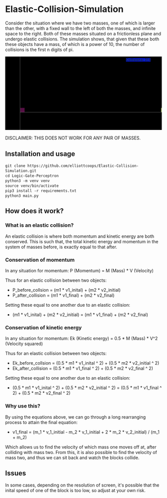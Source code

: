 # Elastic-Collision-Simulation

Consider the situation where we have two masses, one of which is larger than the other, with a fixed wall to the left of both the masses, and infinite space to the right. Both of these masses situated on a frictionless plane and undergo elastic collisions. The simulation shows, that given that these both these objects have a mass, of which is a power of 10, the number of collisions is the first n digits of pi.

![Example](example.png)

DISCLAIMER: THIS DOES NOT WORK FOR ANY PAIR OF MASSES.

## Installation and usage

```
git clone https://github.com/elliottcoops/Elastic-Collision-Simulation.git
cd Logic-Gate-Perceptron
python3 -m venv venv
source venv/bin/activate
pip3 install -r requirements.txt
python3 main.py
```

## How does it work?

### What is an elastic collision?

An elastic collision is where both momentum and kinetic energy are both conserved. This is such that, the total kinetic energy and momentum in the system of masses before, is exactly equal to that after. 

### Conservation of momentum

In any situation for momentum: P (Momentum) = M (Mass) * V (Velocity)

Thus for an elastic collision between two objects: 

  - P_before_collsion = (m1 * v1_inital) + (m2 * v2_initial)
  - P_after_collision = (m1 * v1_final) + (m2 * v2_final)

Setting these equal to one another due to an elastic collision:

  - (m1 * v1_inital) + (m2 * v2_initial) = (m1 * v1_final) + (m2 * v2_final)

### Conservation of kinetic energy

In any situation for momentum: Ek (Kinetic energy) = 0.5 * M (Mass) * V^2 (Velocity squared)

Thus for an elastic collision between two objects: 

  - Ek_before_collsion = (0.5 * m1 * v1_inital ^ 2) + (0.5 * m2 * v2_initial ^ 2)
  - Ek_after_collision = (0.5 * m1 * v1_final ^ 2) + (0.5 * m2 * v2_final ^ 2)

Setting these equal to one another due to an elastic collision:

  - (0.5 * m1 * v1_inital ^ 2) + (0.5 * m2 * v2_initial ^ 2) = (0.5 * m1 * v1_final ^ 2) + (0.5 * m2 * v2_final ^ 2)

### Why use this?

By using the equations above, we can go through a long rearranging process to attain the final equation: 

  - v1_final = (m_1 * v_1_initial - m_2 * v_1_initial + 2 * m_2 * v_2_initial) / (m_1 + m_2)

Which allows us to find the velocity of which mass one moves off at, after colliding with mass two. From this, it is also possible to find the velocity of mass two, and thus we can sit back and watch the blocks collide.

## Issues

In some cases, depending on the resolution of screen, it's possible that the inital speed of one of the block is too low, so adjust at your own risk.

